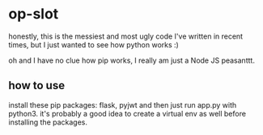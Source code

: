 # op-slot
honestly, this is the messiest and most ugly code I've written in recent times, but I just wanted to see how python works :)

oh and I have no clue how pip works, I really am just a Node JS peasanttt.

## how to use
install these pip packages: flask, pyjwt and then just run app.py with python3. it's probably a good idea to create a virtual env as well before installing the packages.